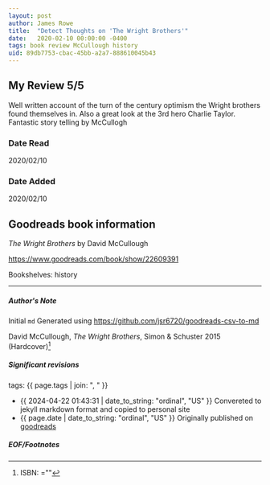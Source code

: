 ```yaml
---
layout: post
author: James Rowe
title:  "Detect Thoughts on 'The Wright Brothers'"
date:   2020-02-10 00:00:00 -0400
tags: book review McCullough history
uid: 89db7753-cbac-45bb-a2a7-888610045b43
---
```


<!-- highly dependent on how you personally use jekyll templates, and how you want this to show up -->
<!-- escape any jekyll keys with double brackets -->

## My Review 5/5

Well written account of the turn of the century optimism the Wright brothers found themselves in. Also a great look at the 3rd hero Charlie Taylor. Fantastic story telling by McCullogh

### Date Read
2020/02/10

### Date Added
2020/02/10

## Goodreads book information

*The Wright Brothers* by David McCullough

https://www.goodreads.com/book/show/22609391

Bookshelves: history

---

##### Author's Note

Initial `md` Generated using https://github.com/jsr6720/goodreads-csv-to-md

David McCullough, *The Wright Brothers*,  Simon & Schuster 2015 (Hardcover)[^1]

##### Significant revisions

tags: {{ page.tags | join: ", " }} <!-- todo move this somewhere -->

- {{ 2024-04-22 01:43:31 | date_to_string: "ordinal", "US" }} Convereted to jekyll markdown format and copied to personal site
- {{ page.date | date_to_string: "ordinal", "US" }} Originally published on [goodreads](https://www.goodreads.com)

##### EOF/Footnotes

[^1]: ISBN: =""